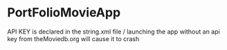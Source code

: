 # PortFolioMovieApp

API KEY is declared in the string.xml file / launching the app without an api key from theMoviedb.org will cause it to crash

